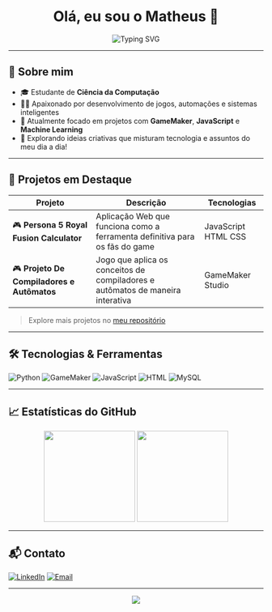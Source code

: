 <h1 align="center">Olá, eu sou o Matheus 👋</h1>

<p align="center">
  <img src="https://readme-typing-svg.demolab.com?font=Fira+Code&size=22&pause=1000&center=true&vCenter=true&width=435&lines=Desenvolvedor+Full-Stack;Open+Source+Enthusiast;Bem-vindo+ao+meu+GitHub!+%F0%9F%91%80" alt="Typing SVG" />
</p>

---

## 🚀 Sobre mim

- 🎓 Estudante de **Ciência da Computação**
- 👨‍💻 Apaixonado por desenvolvimento de jogos, automações e sistemas inteligentes
- 🔭 Atualmente focado em projetos com **GameMaker**, **JavaScript** e **Machine Learning**
- 🧠 Explorando ideias criativas que misturam tecnologia e assuntos do meu dia a dia!

---

## 💼 Projetos em Destaque

| Projeto | Descrição | Tecnologias |
|--------|-----------|-------------|
| 🎮 **Persona 5 Royal Fusion Calculator** | Aplicação Web que funciona como a ferramenta definitiva para os fãs do game | JavaScript HTML CSS |
| 🎮 **Projeto De Compiladores e Autômatos** | Jogo que aplica os conceitos de compiladores e autômatos de maneira interativa | GameMaker Studio |


> Explore mais projetos no [meu repositório](https://github.com/MatheusPagaime17)

---

## 🛠️ Tecnologias & Ferramentas

![Python](https://img.shields.io/badge/Python-3776AB?style=for-the-badge&logo=python&logoColor=white)
![GameMaker](https://img.shields.io/badge/GameMaker-000000?style=for-the-badge&logo=yo-yo-games&logoColor=white)
![JavaScript](https://img.shields.io/badge/JavaScript-F7DF1E?style=for-the-badge&logo=javascript&logoColor=black)
![HTML](https://img.shields.io/badge/HTML5-E34F26?style=for-the-badge&logo=html5&logoColor=white)
![MySQL](https://img.shields.io/badge/MySQL-000000?style=for-the-badge&logo=mysql&logoColor=white)

---

## 📈 Estatísticas do GitHub

<p align="center">
  <img height="180em" src="https://github-readme-stats.vercel.app/api?username=MatheusPagaime17&show_icons=true&theme=radical" />
  <img height="180em" src="https://github-readme-stats.vercel.app/api/top-langs/?username=MatheusPagaime17&layout=compact&theme=radical" />
</p>

---

## 📬 Contato

[![LinkedIn](https://img.shields.io/badge/-LinkedIn-0A66C2?style=for-the-badge&logo=linkedin&logoColor=white)](https://www.linkedin.com/in/matheus-pagaime/)
[![Email](https://img.shields.io/badge/-Email-D14836?style=for-the-badge&logo=gmail&logoColor=white)](mailto:matheus.pagaime05@gmail.com)

---

<p align="center">
  <img src="https://capsule-render.vercel.app/api?type=waving&color=gradient&height=100&section=footer"/>
</p>
